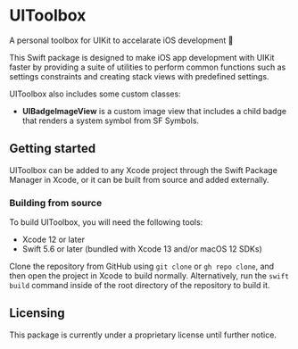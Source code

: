 # UIToolbox

A personal toolbox for UIKit to accelarate iOS development :rocket:

This Swift package is designed to make iOS app development with UIKit faster by providing a
suite of utilities to perform common functions such as settings constraints and creating stack
views with predefined settings.

UIToolbox also includes some custom classes:

- **UIBadgeImageView** is a custom image view that includes a child badge that renders a system
symbol from SF Symbols.

## Getting started

UIToolbox can be added to any Xcode project through the Swift Package Manager in Xcode, or it
can be built from source and added externally.

### Building from source

To build UIToolbox, you will need the following tools:
- Xcode 12 or later
- Swift 5.6 or later (bundled with Xcode 13 and/or macOS 12 SDKs)

Clone the repository from GitHub using `git clone` or `gh repo clone`, and then open the
project in Xcode to build normally. Alternatively, run the `swift build` command inside of the
root directory of the repository to build it.

## Licensing

This package is currently under a proprietary license until further notice.